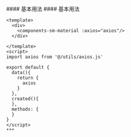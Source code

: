 
<cn>
#### 基本用法
</cn>

<us>
#### 基本用法
</us>

```tpl
<template>
  <div>
    <components-sm-material :axios="axios"/>
  </div>

</template>
<script>
import axios from '@/utils/axios.js'

export default {
  data(){
    return {
      axios
    }
  },
  created(){
  },
  methods: {
  }
}
</script>
*** 